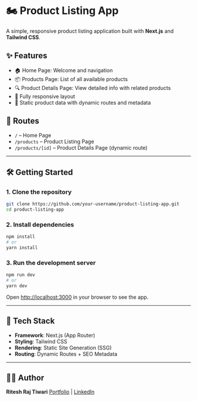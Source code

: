 # 🏍️ Product Listing App

A simple, responsive product listing application built with **Next.js** and **Tailwind CSS**.

## ✨ Features

* 🏠 Home Page: Welcome and navigation
* 📦 Products Page: List of all available products
* 🔍 Product Details Page: View detailed info with related products
* 📱 Fully responsive layout
* 🔁 Static product data with dynamic routes and metadata

## 🔗 Routes

* `/` – Home Page
* `/products` – Product Listing Page
* `/products/[id]` – Product Details Page (dynamic route)

---

## 🛠️ Getting Started

### 1. Clone the repository

```bash
git clone https://github.com/your-username/product-listing-app.git
cd product-listing-app
```

### 2. Install dependencies

```bash
npm install
# or
yarn install
```

### 3. Run the development server

```bash
npm run dev
# or
yarn dev
```

Open [http://localhost:3000](http://localhost:3000) in your browser to see the app.

---

## 🧱 Tech Stack

* **Framework**: Next.js (App Router)
* **Styling**: Tailwind CSS
* **Rendering**: Static Site Generation (SSG)
* **Routing**: Dynamic Routes + SEO Metadata

---

## 👨‍💼 Author

**Ritesh Raj Tiwari**
[Portfolio](https://ritesh7092.github.io/ritesh_raj_tiwari/) | [LinkedIn](https://www.linkedin.com/in/riteshrajtiwari/)
